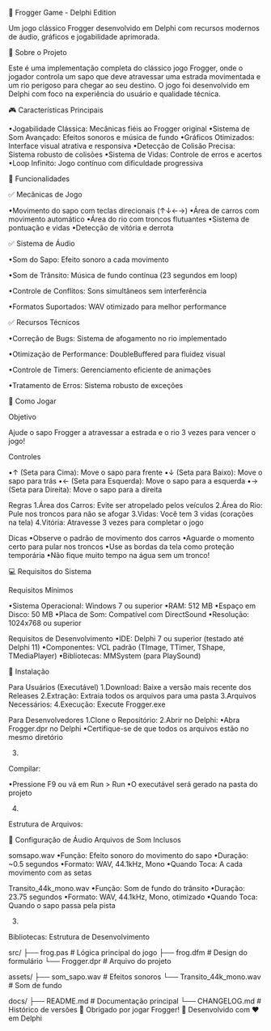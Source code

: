🐸 Frogger Game - Delphi Edition

Um jogo clássico Frogger desenvolvido em Delphi com recursos modernos de áudio, gráficos e jogabilidade aprimorada.

📖 Sobre o Projeto

Este é uma implementação completa do clássico jogo Frogger, onde o jogador controla um sapo que deve atravessar uma estrada movimentada e um rio perigoso para chegar ao seu destino. O jogo foi desenvolvido em Delphi com foco na experiência do usuário e qualidade técnica.

🎮 Características Principais

•Jogabilidade Clássica: Mecânicas fiéis ao Frogger original
•Sistema de Som Avançado: Efeitos sonoros e música de fundo
•Gráficos Otimizados: Interface visual atrativa e responsiva
•Detecção de Colisão Precisa: Sistema robusto de colisões
•Sistema de Vidas: Controle de erros e acertos
•Loop Infinito: Jogo contínuo com dificuldade progressiva

🚀 Funcionalidades

✅ Mecânicas de Jogo

•Movimento do sapo com teclas direcionais (↑↓←→)
•Área de carros com movimento automático
•Área do rio com troncos flutuantes
•Sistema de pontuação e vidas
•Detecção de vitória e derrota

✅ Sistema de Áudio

•Som do Sapo: Efeito sonoro a cada movimento

•Som de Trânsito: Música de fundo contínua (23 segundos em loop)

•Controle de Conflitos: Sons simultâneos sem interferência

•Formatos Suportados: WAV otimizado para melhor performance

✅ Recursos Técnicos

•Correção de Bugs: Sistema de afogamento no rio implementado

•Otimização de Performance: DoubleBuffered para fluidez visual

•Controle de Timers: Gerenciamento eficiente de animações

•Tratamento de Erros: Sistema robusto de exceções

🎯 Como Jogar

Objetivo

Ajude o sapo Frogger a atravessar a estrada e o rio 3 vezes para vencer o jogo!

Controles

•↑ (Seta para Cima): Move o sapo para frente
•↓ (Seta para Baixo): Move o sapo para trás
•← (Seta para Esquerda): Move o sapo para a esquerda
•→ (Seta para Direita): Move o sapo para a direita

Regras
1.Área dos Carros: Evite ser atropelado pelos veículos
2.Área do Rio: Pule nos troncos para não se afogar
3.Vidas: Você tem 3 vidas (corações na tela)
4.Vitória: Atravesse 3 vezes para completar o jogo

Dicas
•Observe o padrão de movimento dos carros
•Aguarde o momento certo para pular nos troncos
•Use as bordas da tela como proteção temporária
•Não fique muito tempo na água sem um tronco!

💻 Requisitos do Sistema

Requisitos Mínimos

•Sistema Operacional: Windows 7 ou superior
•RAM: 512 MB
•Espaço em Disco: 50 MB
•Placa de Som: Compatível com DirectSound
•Resolução: 1024x768 ou superior

Requisitos de Desenvolvimento
•IDE: Delphi 7 ou superior (testado até Delphi 11)
•Componentes: VCL padrão (TImage, TTimer, TShape, TMediaPlayer)
•Bibliotecas: MMSystem (para PlaySound)

🔧 Instalação

Para Usuários (Executável)
1.Download: Baixe a versão mais recente dos Releases
2.Extração: Extraia todos os arquivos para uma pasta
3.Arquivos Necessários:
4.Execução: Execute Frogger.exe

Para Desenvolvedores
1.Clone o Repositório:
2.Abrir no Delphi:
•Abra Frogger.dpr no Delphi
•Certifique-se de que todos os arquivos estão no mesmo diretório

3.
Compilar:

•Pressione F9 ou vá em Run > Run
•O executável será gerado na pasta do projeto

4.
Estrutura de Arquivos:

🎵 Configuração de Áudio
Arquivos de Som Inclusos

somsapo.wav
•Função: Efeito sonoro do movimento do sapo
•Duração: ~0.5 segundos
•Formato: WAV, 44.1kHz, Mono
•Quando Toca: A cada movimento com as setas

Transito_44k_mono.wav
•Função: Som de fundo do trânsito
•Duração: 23.75 segundos
•Formato: WAV, 44.1kHz, Mono, otimizado
•Quando Toca: Quando o sapo passa pela pista

3.
Bibliotecas:
Estrutura de Desenvolvimento

src/
├── frog.pas           # Lógica principal do jogo
├── frog.dfm           # Design do formulário
└── Frogger.dpr        # Arquivo do projeto

assets/
├── som_sapo.wav       # Efeitos sonoros
└── Transito_44k_mono.wav # Som de fundo

docs/
├── README.md          # Documentação principal
└── CHANGELOG.md       # Histórico de versões
🐸 Obrigado por jogar Frogger! 🐸
Desenvolvido com ❤️ em Delphi





